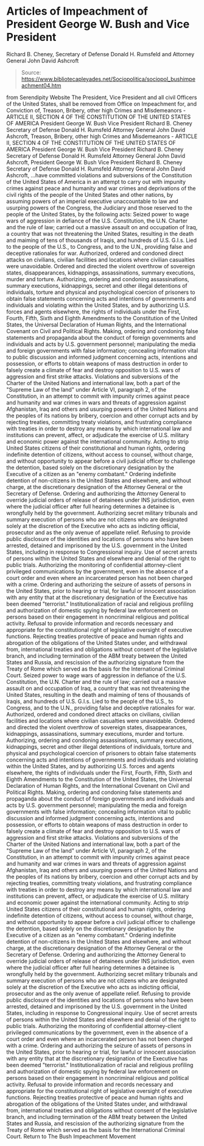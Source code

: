 # Articles of Impeachment of President George W. Bush and Vice President 
Richard B. Cheney, Secretary of Defense Donald H. Rumsfeld and Attorney General 
John David Ashcroft

> Source: https://www.bibliotecapleyades.net/Sociopolitica/sociopol_bushimpeachment04.htm

from Serendipity Website
The President, Vice President and all civil Officers of the United States, shall be removed from Office on Impeachment for, and Conviction of,
Treason, Bribery, other high Crimes and Misdemeanors - ARTICLE II, SECTION 4 OF THE CONSTITUTION OF THE UNITED STATES OF AMERICA President George W. Bush Vice President Richard B. Cheney Secretary of Defense Donald H. Rumsfeld Attorney General John David Ashcroft,
Treason,
Bribery,
other high Crimes and Misdemeanors - ARTICLE II, SECTION 4 OF THE CONSTITUTION OF THE UNITED STATES OF AMERICA
President George W. Bush Vice President Richard B. Cheney Secretary of Defense Donald H. Rumsfeld Attorney General John David Ashcroft,
President George W. Bush
Vice President Richard B. Cheney
Secretary of Defense Donald H. Rumsfeld
Attorney General John David Ashcroft,
...have committed violations and subversions of the Constitution of the United States of America in an attempt to carry out with impunity crimes against peace and humanity and war crimes and deprivations of the civil rights of the people of the United States and other nations, by assuming powers of an imperial executive unaccountable to law and usurping powers of the Congress, the Judiciary and those reserved to the people of the United States, by the following acts:
Seized power to wage wars of aggression in defiance of the U.S. Constitution, the U.N. Charter and the rule of law; carried out a massive assault on and occupation of Iraq, a country that was not threatening the United States, resulting in the death and maiming of tens of thousands of Iraqis, and hundreds of U.S. G.I.s. Lied to the people of the U.S., to Congress, and to the U.N., providing false and deceptive rationales for war. Authorized, ordered and condoned direct attacks on civilians, civilian facilities and locations where civilian casualties were unavoidable. Ordered and directed the violent overthrow of sovereign states, disappearances, kidnappings, assassinations, summary executions, murder and torture. Authorizing, ordering and condoning assassinations, summary executions, kidnappings, secret and other illegal detentions of individuals, torture and physical and psychological coercion of prisoners to obtain false statements concerning acts and intentions of governments and individuals and violating within the United States, and by authorizing U.S. forces and agents elsewhere, the rights of individuals under the First, Fourth, Fifth, Sixth and Eighth Amendments to the Constitution of the United States, the Universal Declaration of Human Rights, and the International Covenant on Civil and Political Rights. Making, ordering and condoning false statements and propaganda about the conduct of foreign governments and individuals and acts by U.S. government personnel; manipulating the media and foreign governments with false information; concealing information vital to public discussion and informed judgment concerning acts, intentions and possession, or efforts to obtain weapons of mass destruction in order to falsely create a climate of fear and destroy opposition to U.S. wars of aggression and first strike attacks. Violations and subversions of the Charter of the United Nations and international law, both a part of the "Supreme Law of the land" under Article VI, paragraph 2, of the Constitution, in an attempt to commit with impunity crimes against peace and humanity and war crimes in wars and threats of aggression against Afghanistan, Iraq and others and usurping powers of the United Nations and the peoples of its nations by bribery, coercion and other corrupt acts and by rejecting treaties, committing treaty violations, and frustrating compliance with treaties in order to destroy any means by which international law and institutions can prevent, affect, or adjudicate the exercise of U.S. military and economic power against the international community. Acting to strip United States citizens of their constitutional and human rights, ordering indefinite detention of citizens, without access to counsel, without charge, and without opportunity to appear before a civil judicial officer to challenge the detention, based solely on the discretionary designation by the Executive of a citizen as an "enemy combatant." Ordering indefinite detention of non-citizens in the United States and elsewhere, and without charge, at the discretionary designation of the Attorney General or the Secretary of Defense. Ordering and authorizing the Attorney General to override judicial orders of release of detainees under INS jurisdiction, even where the judicial officer after full hearing determines a detainee is wrongfully held by the government. Authorizing secret military tribunals and summary execution of persons who are not citizens who are designated solely at the discretion of the Executive who acts as indicting official, prosecutor and as the only avenue of appellate relief. Refusing to provide public disclosure of the identities and locations of persons who have been arrested, detained and imprisoned by the U.S. government in the United States, including in response to Congressional inquiry. Use of secret arrests of persons within the United States and elsewhere and denial of the right to public trials. Authorizing the monitoring of confidential attorney-client privileged communications by the government, even in the absence of a court order and even where an incarcerated person has not been charged with a crime. Ordering and authorizing the seizure of assets of persons in the United States, prior to hearing or trial, for lawful or innocent association with any entity that at the discretionary designation of the Executive has been deemed "terrorist." Institutionalization of racial and religious profiling and authorization of domestic spying by federal law enforcement on persons based on their engagement in noncriminal religious and political activity. Refusal to provide information and records necessary and appropriate for the constitutional right of legislative oversight of executive functions. Rejecting treaties protective of peace and human rights and abrogation of the obligations of the United States under, and withdrawal from, international treaties and obligations without consent of the legislative branch, and including termination of the ABM treaty between the United States and Russia, and rescission of the authorizing signature from the Treaty of Rome which served as the basis for the International Criminal Court.
Seized power to wage wars of aggression in defiance of the U.S. Constitution, the U.N. Charter and the rule of law; carried out a massive assault on and occupation of Iraq, a country that was not threatening the United States, resulting in the death and maiming of tens of thousands of Iraqis, and hundreds of U.S. G.I.s.
Lied to the people of the U.S., to Congress, and to the U.N., providing false and deceptive rationales for war.
Authorized, ordered and condoned direct attacks on civilians, civilian facilities and locations where civilian casualties were unavoidable.
Ordered and directed the violent overthrow of sovereign states, disappearances, kidnappings, assassinations, summary executions, murder and torture.
Authorizing, ordering and condoning assassinations, summary executions, kidnappings, secret and other illegal detentions of individuals, torture and physical and psychological coercion of prisoners to obtain false statements concerning acts and intentions of governments and individuals and violating within the United States, and by authorizing U.S. forces and agents elsewhere, the rights of individuals under the First, Fourth, Fifth, Sixth and Eighth Amendments to the Constitution of the United States, the Universal Declaration of Human Rights, and the International Covenant on Civil and Political Rights.
Making, ordering and condoning false statements and propaganda about the conduct of foreign governments and individuals and acts by U.S. government personnel; manipulating the media and foreign governments with false information; concealing information vital to public discussion and informed judgment concerning acts, intentions and possession, or efforts to obtain weapons of mass destruction in order to falsely create a climate of fear and destroy opposition to U.S. wars of aggression and first strike attacks.
Violations and subversions of the Charter of the United Nations and international law, both a part of the "Supreme Law of the land" under Article VI, paragraph 2, of the Constitution, in an attempt to commit with impunity crimes against peace and humanity and war crimes in wars and threats of aggression against Afghanistan, Iraq and others and usurping powers of the United Nations and the peoples of its nations by bribery, coercion and other corrupt acts and by rejecting treaties, committing treaty violations, and frustrating compliance with treaties in order to destroy any means by which international law and institutions can prevent, affect, or adjudicate the exercise of U.S. military and economic power against the international community.
Acting to strip United States citizens of their constitutional and human rights, ordering indefinite detention of citizens, without access to counsel, without charge, and without opportunity to appear before a civil judicial officer to challenge the detention, based solely on the discretionary designation by the Executive of a citizen as an "enemy combatant."
Ordering indefinite detention of non-citizens in the United States and elsewhere, and without charge, at the discretionary designation of the Attorney General or the Secretary of Defense.
Ordering and authorizing the Attorney General to override judicial orders of release of detainees under INS jurisdiction, even where the judicial officer after full hearing determines a detainee is wrongfully held by the government.
Authorizing secret military tribunals and summary execution of persons who are not citizens who are designated solely at the discretion of the Executive who acts as indicting official, prosecutor and as the only avenue of appellate relief.
Refusing to provide public disclosure of the identities and locations of persons who have been arrested, detained and imprisoned by the U.S. government in the United States, including in response to Congressional inquiry.
Use of secret arrests of persons within the United States and elsewhere and denial of the right to public trials.
Authorizing the monitoring of confidential attorney-client privileged communications by the government, even in the absence of a court order and even where an incarcerated person has not been charged with a crime.
Ordering and authorizing the seizure of assets of persons in the United States, prior to hearing or trial, for lawful or innocent association with any entity that at the discretionary designation of the Executive has been deemed "terrorist."
Institutionalization of racial and religious profiling and authorization of domestic spying by federal law enforcement on persons based on their engagement in noncriminal religious and political activity.
Refusal to provide information and records necessary and appropriate for the constitutional right of legislative oversight of executive functions.
Rejecting treaties protective of peace and human rights and abrogation of the obligations of the United States under, and withdrawal from, international treaties and obligations without consent of the legislative branch, and including termination of the ABM treaty between the United States and Russia, and rescission of the authorizing signature from the Treaty of Rome which served as the basis for the International Criminal Court.
Return to The Bush Impeachment Movement
